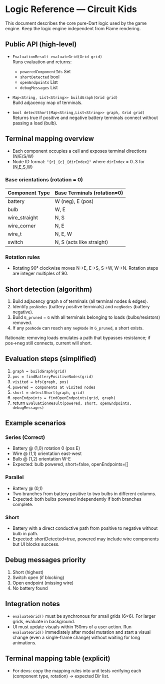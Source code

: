 # Logic Reference — Circuit Kids

This document describes the core pure-Dart logic used by the game engine. Keep the logic engine independent from Flame rendering.

## Public API (high-level)
- `EvaluationResult evaluateGrid(Grid grid)`  
  Runs evaluation and returns:
  - `poweredComponentIds` Set<String>
  - `shortDetected` bool
  - `openEndpoints` List<Cell>
  - `debugMessages` List<String>

- `Map<String, List<String>> buildGraph(Grid grid)`  
  Build adjacency map of terminals.

- `bool detectShort(Map<String,List<String>> graph, Grid grid)`  
  Returns true if positive and negative battery terminals connect without passing a load (bulb).

## Terminal mapping overview
- Each component occupies a cell and exposes terminal directions (N/E/S/W)
- Node ID format: `"{r}_{c}_{dirIndex}"` where `dirIndex` = 0..3 for (N,E,S,W)

### Base orientations (rotation = 0)
| Component Type      | Base Terminals (rotation=0) |
|---------------------|-----------------------------|
| battery             | W (neg), E (pos)            |
| bulb                | W, E                        |
| wire_straight       | N, S                        |
| wire_corner         | N, E                        |
| wire_t               | N, E, W                     |
| switch              | N, S (acts like straight)   |

### Rotation rules
- Rotating 90° clockwise moves N→E, E→S, S→W, W→N. Rotation steps are integer multiples of 90.

## Short detection (algorithm)
1. Build adjacency graph `G` of terminals (all terminal nodes & edges).
2. Identify `posNodes` (battery positive terminals) and `negNodes` (battery negative).
3. Build `G_pruned` = `G` with all terminals belonging to loads (bulbs/resistors) removed.
4. If any `posNode` can reach any `negNode` in `G_pruned`, a short exists.

Rationale: removing loads emulates a path that bypasses resistance; if pos→neg still connects, current will short.

## Evaluation steps (simplified)
1. `graph = buildGraph(grid)`
2. `pos = findBatteryPositiveNodes(grid)`
3. `visited = bfs(graph, pos)`
4. `powered = components at visited nodes`
5. `short = detectShort(graph, grid)`
6. `openEndpoints = findOpenEndpoints(grid, graph)`
7. return `EvaluationResult(powered, short, openEndpoints, debugMessages)`

## Example scenarios
### Series (Correct)
- Battery @ (1,0) rotation 0 (pos E)
- Wire @ (1,1) orientation east-west
- Bulb  @ (1,2) orientation W-E
- Expected: bulb powered, short=false, openEndpoints=[]

### Parallel
- Battery @ (0,1)
- Two branches from battery positive to two bulbs in different columns.
- Expected: both bulbs powered independently if both branches complete.

### Short
- Battery with a direct conductive path from positive to negative without bulb in path.
- Expected: shortDetected=true, powered may include wire components but UI blocks success.

## Debug messages priority
1. Short (highest)
2. Switch open (if blocking)
3. Open endpoint (missing wire)
4. No battery found

## Integration notes
- `evaluateGrid()` must be synchronous for small grids (6×6). For larger grids, evaluate in background.
- UI must update visuals within 150ms of a user action. Run `evaluateGrid()` immediately after model mutation and start a visual change (even a single-frame change) without waiting for long animations.

## Terminal mapping table (explicit)
- For devs: copy the mapping rules into unit tests verifying each (component type, rotation) → expected Dir list.
